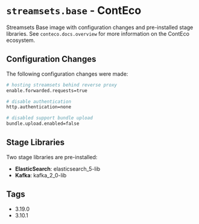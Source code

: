 # `streamsets.base` - ContEco

Streamsets Base image with configuration changes and pre-installed stage libraries.
See `conteco.docs.overview` for more information on the ContEco ecosystem.

## Configuration Changes

The following configuration changes were made:  
```bash
# hosting streamsets behind reverse proxy
enable.forwarded.requests=true

# disable authentication
http.authentication=none

# disabled support bundle upload
bundle.upload.enabled=false
```

## Stage Libraries

Two stage libraries are pre-installed:
* __ElasticSearch__: elasticsearch_5-lib
* __Kafka__: kafka_2_0-lib

## Tags

* 3.19.0  
* 3.10.1  
